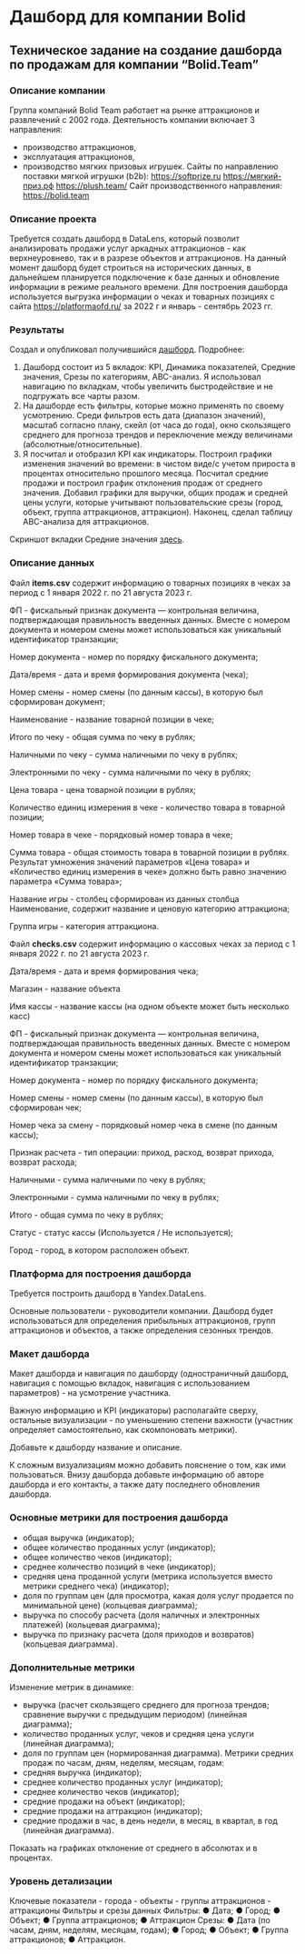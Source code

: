 # Дашборд для компании Bolid

## Техническое задание на создание дашборда по продажам для компании “Bolid.Team”

### Описание компании
Группа компаний Bolid Team работает на рынке аттракционов и развлечений с 2002 года. Деятельность компании включает 3 направления: 
-	производство аттракционов, 
-	эксплуатация аттракционов,
-	производство мягких призовых игрушек. 
Сайты по направлению поставки мягкой игрушки (b2b):
https://softprize.ru 
https://мягкий-приз.рф
https://plush.team/
Сайт производственного направления:
https://bolid.team 

### Описание проекта

Требуется создать дашборд в DataLens, который позволит анализировать продажи услуг аркадных аттракционов - как верхнеуровнево, так и в разрезе объектов и аттракционов.
На данный момент дашборд будет строиться на исторических данных, в дальнейшем планируется подключение к базе данных и обновление информации в режиме реального времени.
Для построения дашборда используется выгрузка информации о чеках и товарных позициях с сайта https://platformaofd.ru/ за 2022 г и январь - сентябрь 2023 гг.

### Результаты

Создал и опубликовал получившийся [дашборд](https://datalens.yandex/np0pffd9f4kkc?_theme=light). Подробнее:
1. Дашборд состоит из 5 вкладок: KPI, Динамика показателей, Средние значения, Срезы по категориям, ABC-анализ. Я использовал навигацию по вкладкам, чтобы увеличить быстродействие и не подгружать все чарты разом.
2. На дашборде есть фильтры, которые можно применять по своему усмотрению. Среди фильтров есть дата (диапазон значений), масштаб согласно плану, скейл (от часа до года), окно скользящего среднего для прогноза трендов и переключение между величинами (абсолютные/относительные).
3. Я посчитал и отобразил KPI как индикаторы. Построил графики изменения значений во времени: в чистом виде/с учетом прироста в процентах относительно прошлого месяца. Посчитал средние продажи и построил график отклонения продаж от среднего значения. Добавил графики для выручки, общих продаж и средней цены услуги, которые учитывают пользовательские срезы (город, объект, группа аттракционов, аттракцион). Наконец, сделал таблицу ABC-анализа для аттракционов.

Скриншот вкладки Средние значения [здесь](/arcades_datalens_dashboard/Dashboard_1.jpg).

### Описание данных

Файл **items.csv** содержит информацию о товарных позициях в чеках за период с 1 января 2022 г. по 21 августа 2023 г.

ФП - фискальный признак документа — контрольная величина, подтверждающая правильность введенных данных. Вместе с номером документа и номером смены может использоваться как уникальный идентификатор транзакции;

Номер документа - номер по порядку фискального документа;

Дата/время - дата и время формирования документа (чека);

Номер смены - номер смены (по данным кассы), в которую был сформирован документ;

Наименование - название товарной позиции в чеке;

Итого по чеку - общая сумма по чеку в рублях;

Наличными по чеку - сумма наличными по чеку в рублях;

Электронными по чеку - сумма наличными по чеку в рублях;

Цена товара - цена товарной позиции в рублях;

Количество единиц измерения в чеке - количество товара в товарной позиции;

Номер товара в чеке - порядковый номер товара в чеке;

Сумма товара - общая стоимость товара в товарной позиции в рублях. Результат умножения значений параметров «Цена товара» и «Количество единиц измерения в чеке» должно быть равно значению параметра «Сумма товара»;

Название игры - столбец сформирован из данных столбца Наименование, содержит название и ценовую категорию аттракциона;

Группа игры - категория аттракциона.

Файл **checks.csv** содержит информацию о кассовых чеках за период с 1 января 2022 г. по 21 августа 2023 г.

Дата/время - дата и время формирования чека;

Магазин - название объекта

Имя кассы - название кассы (на одном объекте может быть несколько касс)

ФП - фискальный признак документа — контрольная величина, подтверждающая правильность введенных данных. Вместе с номером документа и номером смены может использоваться как уникальный идентификатор транзакции;

Номер документа - номер по порядку фискального документа;

Номер смены - номер смены (по данным кассы), в которую был сформирован чек;

Номер чека за смену - порядковый номер чека в смене (по данным кассы);

Признак расчета - тип операции: приход, расход, возврат прихода, возврат расхода;

Наличными - сумма наличными по чеку в рублях;

Электронными - сумма наличными по чеку в рублях; 

Итого - общая сумма по чеку в рублях;

Статус - статус кассы (Используется / Не используется);

Город - город, в котором расположен объект.


### Платформа для построения дашборда

Требуется построить дашборд в Yandex.DataLens.

Основные пользователи - руководители компании. Дашборд будет использоваться для определения прибыльных аттракционов, групп аттракционов и объектов, а также определения сезонных трендов.

### Макет дашборда

Макет дашборда и навигация по дашборду (одностраничный дашборд, навигация с помощью вкладок, навигация с использованием параметров) - на усмотрение участника. 

Важную информацию и KPI (индикаторы) располагайте сверху, остальные визуализации - по уменьшению степени важности (участник определяет самостоятельно, как скомпоновать метрики).

Добавьте к дашборду название и описание.

К сложным визуализациям можно добавить пояснение о том, как ими пользоваться.
Внизу дашборда добавьте информацию об авторе дашборда и его контакты, а также дату последнего обновления дашборда.

### Основные метрики для построения дашборда

-	общая выручка (индикатор);
-	общее количество проданных услуг (индикатор); 
-	общее количество чеков (индикатор);
-	среднее количество позиций в чеке (индикатор);
-	средняя цена проданной услуги (метрика используется вместо метрики среднего чека)  (индикатор);
-	доля по группам цен (для просмотра, какая доля услуг продается по минимальной цене) (кольцевая диаграмма);
-	выручка по способу расчета (доля наличных и электронных платежей) (кольцевая диаграмма);
-	выручка по признаку расчета (доля приходов и возвратов)  (кольцевая диаграмма).


###  Дополнительные метрики
Изменение метрик в динамике:
- выручка (расчет скользящего среднего для прогноза трендов; сравнение выручки с предыдущим периодом) (линейная диаграмма);
- количество проданных услуг, чеков и средняя цена услуги (линейная диаграмма);
- доля по группам цен (нормированная диаграмма).
Метрики средних продаж по часам, дням, неделям, месяцам, годам:
- средняя выручка (индикатор);
- среднее количество проданных услуг (индикатор);
- среднее количество чеков (индикатор);
- средние продажи на объект (индикатор);
- средние продажи на аттракцион (индикатор);
- средние продажи в час, в день недели, в месяц, в квартал, в год (линейная диаграмма).

Показать на графиках отклонение от среднего в абсолютах и в процентах.

### Уровень детализации
Ключевые показатели - города - объекты - группы аттракционов - аттракционы
Фильтры и срезы данных
Фильтры:
●	Дата;
●	Город;
●	Объект;
●	Группа аттракционов;
●	Аттракцион
Срезы:
●	Дата (по часам, дням, неделям, месяцам, годам);
●	Город;
●	Объект;
●	Группа аттракционов;
●	Аттракцион.
